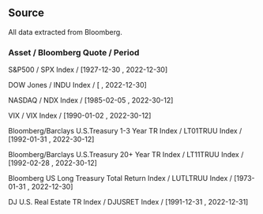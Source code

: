 ## Source

All data extracted from Bloomberg.


### Asset / Bloomberg Quote / Period  

S&P500 /  SPX Index / [1927-12-30 , 2022-12-30]  

DOW Jones / INDU Index / [ , 2022-12-30]

NASDAQ / NDX Index /  [1985-02-05 , 2022-30-12]

VIX / VIX Index / [1990-01-02 , 2022-30-12]

Bloomberg/Barclays U.S.Treasury 1-3 Year TR Index / LT01TRUU Index / [1992-01-31 , 2022-30-12]

Bloomberg/Barclays U.S.Treasury 20+ Year TR Index / LT11TRUU Index / [1992-02-28 , 2022-30-12]

Bloomberg US Long Treasury Total Return Index / LUTLTRUU Index / [1973-01-31 , 2022-12-30]

DJ U.S. Real Estate TR Index / DJUSRET Index / [1991-12-31 , 2022-12-31]



